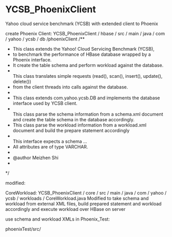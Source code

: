YCSB_PhoenixClient
==================

Yahoo cloud service benchmark (YCSB) with extended client to Phoenix

create Phoenix Client:
YCSB_PhoenixClient / hbase / src / main / java / com / yahoo / ycsb / db /phoenixClient
/**
 * This class extends the Yahoo! Cloud Servicing Benchmark (YCSB),
 * to benchmark the performance of HBase database wrapped by a Phoenix interface. 
 * It create the table schema and perform workload against the database.
 * <br>This class translates simple requests (read(), scan(), insert(), update(), delete()) 
 * from the client threads into calls against the database.
 * 
 * This class extends com.yahoo.ycsb.DB and implements the database interface used by YCSB client.
 * <br>This class parse the schema information from a schema.xml document and create the table schema in the database accordingly.
 * This class parse the workload information from a workload.xml document and build the prepare statement accordingly
 * <br> This interface expects a schema <key> <field1> <field2> <field3> ...
 * All attributes are of type VARCHAR. 
 *  
 * @author Meizhen Shi
 *
 */


modified:

CoreWorkload:
YCSB_PhoenixClient / core / src / main / java / com / yahoo / ycsb / workloads / CoreWorkload.java 
Modified to take schema and workload from external XML files, build prepared statement and workload accordingly and execute workload over HBase on server

use schema and workload XMLs in Phoenix_Test:

phoenixTest/src/



